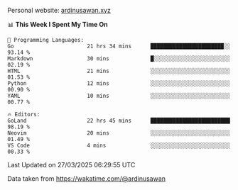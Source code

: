 Personal website: [ardinusawan.xyz](https://ardinusawan.xyz)

<!--START_SECTION:waka-->
📊 **This Week I Spent My Time On** 

```text
💬 Programming Languages: 
Go                       21 hrs 34 mins      ███████████████████████░░   93.14 % 
Markdown                 30 mins             █░░░░░░░░░░░░░░░░░░░░░░░░   02.19 % 
HTML                     21 mins             ░░░░░░░░░░░░░░░░░░░░░░░░░   01.53 % 
Python                   12 mins             ░░░░░░░░░░░░░░░░░░░░░░░░░   00.90 % 
YAML                     10 mins             ░░░░░░░░░░░░░░░░░░░░░░░░░   00.77 % 

🔥 Editors: 
GoLand                   22 hrs 45 mins      █████████████████████████   98.19 % 
Neovim                   20 mins             ░░░░░░░░░░░░░░░░░░░░░░░░░   01.49 % 
VS Code                  4 mins              ░░░░░░░░░░░░░░░░░░░░░░░░░   00.33 % 
```


 Last Updated on 27/03/2025 06:29:55 UTC
<!--END_SECTION:waka-->
Data taken from https://wakatime.com/@ardinusawan
